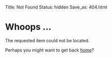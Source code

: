 Title: Not Found
Status: hidden
Save_as: 404.html

# Whoops ...

The requested item could not be located.

Perhaps you might want to get back [home](/)?
